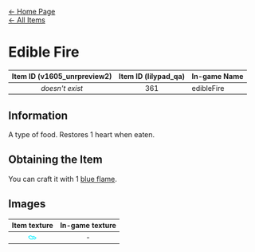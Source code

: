 [← Home Page](../README.md)  
[← All Items](./README.md)

# Edible Fire
| Item ID (v1605_unrpreview2) | Item ID (lilypad_qa) | In-game Name |
| :-------------------------: | :------------------: | ------------ |
| *doesn't exist* | 361 | edibleFire |

## Information 
A type of food. Restores 1 heart when eaten.

## Obtaining the Item
You can craft it with 1 [blue flame](./blue_flame.md).

## Images
| Item texture | In-game texture |
| :----------: | :-----------: |
| ![edibleFire_16x16](./textures/edible_fire.png) | - |
